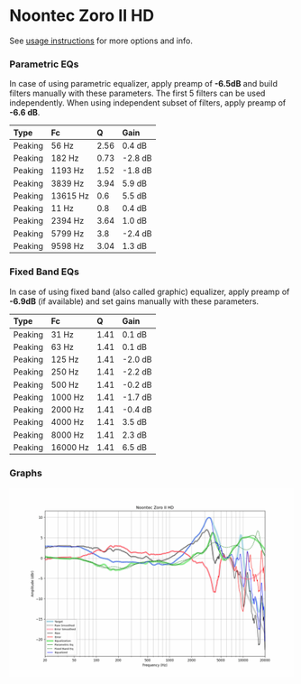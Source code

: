 # Noontec Zoro II HD
See [usage instructions](https://github.com/jaakkopasanen/AutoEq#usage) for more options and info.

### Parametric EQs
In case of using parametric equalizer, apply preamp of **-6.5dB** and build filters manually
with these parameters. The first 5 filters can be used independently.
When using independent subset of filters, apply preamp of **-6.6 dB**.

| Type    | Fc       |    Q | Gain    |
|:--------|:---------|:-----|:--------|
| Peaking | 56 Hz    | 2.56 | 0.4 dB  |
| Peaking | 182 Hz   | 0.73 | -2.8 dB |
| Peaking | 1193 Hz  | 1.52 | -1.8 dB |
| Peaking | 3839 Hz  | 3.94 | 5.9 dB  |
| Peaking | 13615 Hz | 0.6  | 5.5 dB  |
| Peaking | 11 Hz    | 0.8  | 0.4 dB  |
| Peaking | 2394 Hz  | 3.64 | 1.0 dB  |
| Peaking | 5799 Hz  | 3.8  | -2.4 dB |
| Peaking | 9598 Hz  | 3.04 | 1.3 dB  |

### Fixed Band EQs
In case of using fixed band (also called graphic) equalizer, apply preamp of **-6.9dB**
(if available) and set gains manually with these parameters.

| Type    | Fc       |    Q | Gain    |
|:--------|:---------|:-----|:--------|
| Peaking | 31 Hz    | 1.41 | 0.1 dB  |
| Peaking | 63 Hz    | 1.41 | 0.1 dB  |
| Peaking | 125 Hz   | 1.41 | -2.0 dB |
| Peaking | 250 Hz   | 1.41 | -2.2 dB |
| Peaking | 500 Hz   | 1.41 | -0.2 dB |
| Peaking | 1000 Hz  | 1.41 | -1.7 dB |
| Peaking | 2000 Hz  | 1.41 | -0.4 dB |
| Peaking | 4000 Hz  | 1.41 | 3.5 dB  |
| Peaking | 8000 Hz  | 1.41 | 2.3 dB  |
| Peaking | 16000 Hz | 1.41 | 6.5 dB  |

### Graphs
![](./Noontec%20Zoro%20II%20HD.png)